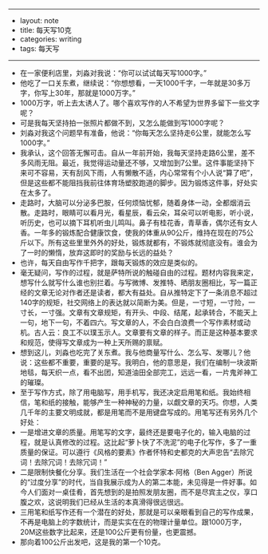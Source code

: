 - --
- layout: note
- title: 每天写10克
- categories: writing
- tags: 每天写
- --
- 在一家便利店里，刘淼对我说：“你可以试试每天写1000字。”
- 他吃了一口关东煮，继续说：“你想想看，一天1000千字，一年就是30多万字，你写上30年，那就是1000万字。”
- 1000万字，听上去太诱人了。哪个喜欢写作的人不希望为世界多留下一些文字呢？
- 可是我每天坚持拍一张照片都做不到，又怎么能做到写1000字呢？
- 刘淼对我这个问题早有准备，他说：“你每天怎么坚持走6公里，就能怎么写1000字。”
- 我承认，这个回答无懈可击。自从一年前开始，我每天坚持走路6公里，差不多风雨无阻。最近，我觉得运动量还不够，又增加到7公里。这件事能坚持下来可不容易，天有刮风下雨，人有懒散不适，内心常常有个小人说“算了吧”，但是这些都不能阻挡我前往体育场塑胶跑道的脚步。因为锻炼这件事，好处实在太多了。
- 走路时，大脑可以分泌多巴胺，任何烦恼忧郁，随着身体一动，全都烟消云散。走路时，眼睛可以看月光，看星辰，看云朵，耳朵可以听电影，听小说，听历史，也可以摘下耳机听虫儿鸣叫。鼻子有桂花香，青草香，偶尔还有女人香。一年多的锻炼配合健康饮食，使我的体重从90公斤，维持在现在的75公斤以下。所有这些里里外外的好处，锻炼就都有，不锻炼就彻底没有。谁会为了一时的懒惰，放弃这即时的奖励与长远的益处？
- 也许，每天自由写作千把字，跟每天锻炼的效应是类似的。
- 毫无疑问，写作的过程，就是萨特所说的触碰自由的过程。题材内容我来定，想写什么就写什么谁也别拦着。与写微博、发推特、晒朋友圈相比，写一篇正经的文章无论对作者还是读者，都大有益处。自从推特定下了一条消息不超过140字的规矩，社交网络上的表达就以简断为美。但是，一寸短，一寸险，一寸长，一寸强。文章有文章规矩，有开头、中段、结尾，起承转合，不能天上一句，地下一句，不着四六。写文章的人，不会白白浪费一个写作素材或动机。古人云：良工不以璞玉示人。文章要有文章的样子。而正是这种基本要求和规范，使得写文章成为一种上天所赐的禀赋。
- 想到这儿，刘淼也吃完了关东煮。我与他商量写什么、怎么写、发哪儿？他说：这些都不重要，重要的是写。我明白，他的意思是，我们在编制一块波斯地毯，每天织一点，看不出团，知道油田全部完工，远远一看，一片鬼斧神工的璀璨。
- 至于写作方式，除了用电脑写，用手机写，我还决定启用笔和纸。我始终相信，笔和纸的接触，能够产生一种神秘的力量，以觑文章的天巧。你想，人类几千年的主要文明成就，都是用笔而不是用键盘写成的。用笔写还有另外几个好处：
- 一是增进文章的质量。用笔写的文字，最终还是要电子化的，输入电脑的过程，就是认真修改的过程。这比起“萝卜快了不洗泥”的电子化写作，多了一重质量的保证。可以遵行《风格的要素》作者怀特和史都克的大声忠告“去除冗词！去除冗词！去除冗词！”
- 二是限制快餐化分享。我们生活在一个社会学家本·阿格（Ben Agger）所说的“过度分享”的时代，当自我展示成为人的第二本能，未见得是一件好事。如今人们面对一桌佳肴，首先想到的是拍照发朋友圈，而不是尽宾主之仪，享口腹之欢，这说明我们已经从生活的本真滑得很远很远。
- 三用笔和纸写作还有一个潜在的好处，那就是可以亲眼看到自己的写作成果，不再是电脑上的字数统计，而是实实在在的物理计量单位。跟1000万字，20M这些数字比起来，还是100公斤更有份量，也更震撼。
- 那向着100公斤出发吧，这是我的第一个10克。
